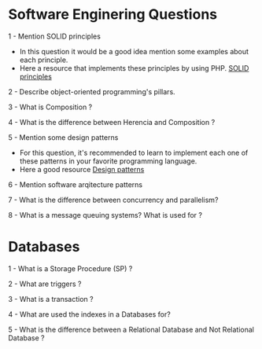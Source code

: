 # Software Enginering Questions

1 - Mention SOLID principles

* In this question it would be a good idea mention some examples about each principle.
* Here a resource that implements these principles by using PHP.  [SOLID principles](https://www.digitalocean.com/community/conceptual_articles/s-o-l-i-d-the-first-five-principles-of-object-oriented-design)

2 - Describe object-oriented programming's pillars.

3 - What is Composition ?

4 - What is the difference between Herencia and Composition ?

5 - Mention some design patterns

* For this question, it's recommended to learn to implement each one of these patterns in your favorite programming language.
* Here a good resource [Design patterns](https://refactoring.guru/design-patterns)

6 - Mention software arqitecture patterns

7 - What is the difference between concurrency and parallelism?

8 -  What is a message queuing systems? What is used for ?

# Databases

1 - What is a Storage Procedure (SP) ?

2 - What are triggers ?

3 - What is a transaction ?

4 - What are used the indexes in a Databases for?

5 - What is the difference between a Relational Database and Not Relational Database ?
